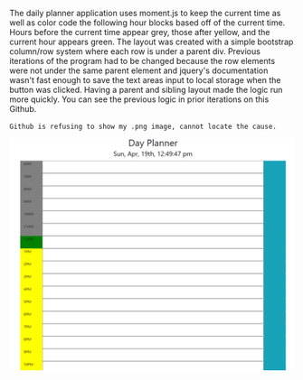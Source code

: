 The daily planner application uses moment.js to keep the current time as well as color code the following hour blocks based off of the current time. Hours before the current time appear grey, those after yellow, and the current hour appears green. The layout was created with a simple bootstrap column/row system where each row is under a parent div. 
    Previous iterations of the program had to be changed because the row elements were not under the same parent element and jquery's documentation wasn't fast enough to save the text areas input to local storage when the button was clicked. Having a parent and sibling layout made the logic run more quickly. You can see the previous logic in prior iterations on this Github. 
    
    Github is refusing to show my .png image, cannot locate the cause.
   ![](misc/screenshot.png)
   

  

